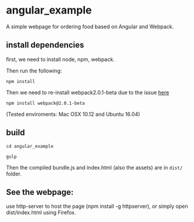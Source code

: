 # angular_example
A simple webpage for ordering food based on Angular and Webpack.

## install dependencies

first, we need to install node, npm, webpack. 

Then run the following:

`npm install`

Then we need to re-install webpack2.0.1-beta due to the issue [here](https://github.com/jantimon/html-webpack-plugin/issues/607)

`npm install webpack@2.0.1-beta`

(Tested enviroments: Mac OSX 10.12 and Ubuntu 16.04)

## build
`cd angular_example`

`gulp`

Then the compiled bundle.js and index.html (also the assets) are in `dist/` folder.

## See the webpage:

use http-server to host the page (npm install -g httpserver), or simply open dist/index.html using Firefox.


